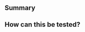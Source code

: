 <!--
Thanks for contributing!

Please provide enough information so that others can review your pull request.
-->

## Summary

<!-- Explain the **motivation** for making this change. What problem does it solve? -->


## How can this be tested?

<!--
Please describe in detail how a reviewer can test your changes.
Include details of your testing environment and the steps required.
-->

<!-- Provide any screenshots and/or GIFs if appropriate -->
